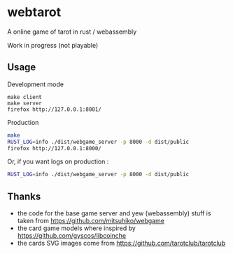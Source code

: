 # webtarot

A online game of tarot in rust / webassembly

Work in progress (not playable)

## Usage

Development mode 

```
make client
make server
firefox http://127.0.0.1:8001/
```

Production

```sh
make
RUST_LOG=info ./dist/webgame_server -p 8000 -d dist/public
firefox http://127.0.0.1:8000/
```
Or, if you want logs on production :
```sh
RUST_LOG=info ./dist/webgame_server -p 8000 -d dist/public
```

## Thanks

* the code for the base game server and yew (webassembly) stuff is taken from https://github.com/mitsuhiko/webgame
* the card game models where inspired by https://github.com/gyscos/libcoinche
* the cards SVG images come from https://github.com/tarotclub/tarotclub

